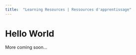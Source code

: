 ```yaml
---
title:  "Learning Resources | Ressources d'apprentissage"
---
```

# Hello World
More coming soon...
<style>
  .footer {
    display: none;
  }
</style>